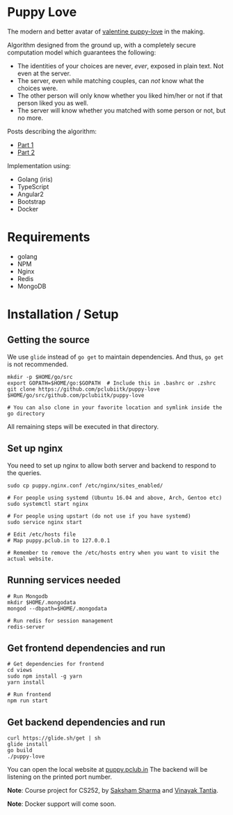 Puppy Love
==========

The modern and better avatar of [valentine puppy-love](https://github.com/pclubiitk/valentine) in the making.

Algorithm designed from the ground up, with a completely secure computation model which guarantees the following:

* The identities of your choices are never, *ever*, exposed in plain text. Not even at the server.
* The server, even while matching couples, can *not* know what the choices were.
* The other person will only know whether you liked him/her or not if that person liked you as well.
* The server will know whether you matched with some person or not, but no more.

Posts describing the algorithm:
* [Part 1](https://sakshamsharma.com/2016/10/puppy1/)
* [Part 2](https://sakshamsharma.com/2016/11/puppy2/)

Implementation using:

* Golang (iris)
* TypeScript
* Angular2
* Bootstrap
* Docker

# Requirements
* golang
* NPM
* Nginx
* Redis
* MongoDB

# Installation / Setup

## Getting the source
We use `glide` instead of `go get` to maintain dependencies. And thus, `go get` is not recommended.

```
mkdir -p $HOME/go/src
export GOPATH=$HOME/go:$GOPATH  # Include this in .bashrc or .zshrc
git clone https://github.com/pclubiitk/puppy-love $HOME/go/src/github.com/pclubiitk/puppy-love

# You can also clone in your favorite location and symlink inside the go directory
```

All remaining steps will be executed in that directory.

## Set up nginx
You need to set up nginx to allow both server and backend to respond to the queries.
```
sudo cp puppy.nginx.conf /etc/nginx/sites_enabled/

# For people using systemd (Ubuntu 16.04 and above, Arch, Gentoo etc)
sudo systemctl start nginx

# For people using upstart (do not use if you have systemd)
sudo service nginx start

# Edit /etc/hosts file
# Map puppy.pclub.in to 127.0.0.1

# Remember to remove the /etc/hosts entry when you want to visit the actual website.
```

## Running services needed
```
# Run Mongodb
mkdir $HOME/.mongodata
mongod --dbpath=$HOME/.mongodata

# Run redis for session management
redis-server
```

## Get frontend dependencies and run
```
# Get dependencies for frontend
cd views
sudo npm install -g yarn
yarn install

# Run frontend
npm run start

```

## Get backend dependencies and run
```
curl https://glide.sh/get | sh
glide install
go build
./puppy-love
```

You can open the local website at [puppy.pclub.in](puppy.pclub.in)
The backend will be listening on the printed port number.

**Note**: Course project for CS252, by [Saksham Sharma](https://github.com/sakshamsharma/) and [Vinayak Tantia](https://github.com/vtantia).

**Note**: Docker support will come soon.
